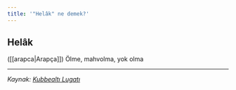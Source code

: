 ```yaml
---
title: '"Helâk" ne demek?'
---
```


## Helâk
([[arapca|Arapça]]) Ölme, mahvolma, yok olma

---
*Kaynak: [Kubbealtı Lugatı](https://www.lugatim.com/s/Helâk)*